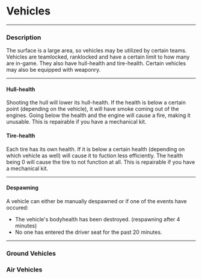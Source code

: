 # Vehicles

---

### Description

The surface is a large area, so vehicles may be utilized by certain teams. Vehicles are teamlocked, ranklocked and have a certain limit to how many are in-game. They also have hull-health and tire-health. Certain vehicles may also be equipped with weaponry.

---

#### Hull-health

Shooting the hull will lower its hull-health. If the health is below a certain point (depending on the vehicle), it will have smoke coming out of the engines. Going below the health and the engine will cause a fire, making it unusable. This is repairable if you have a mechanical kit. 

#### Tire-health

Each tire has its own health. If it is below a certain health (depending on which vehicle as well) will cause it to fuction less efficiently. The health being 0 will cause the tire to not function at all. This is repairable if you have a mechanical kit.

---

#### Despawning

A vehicle can either be manually despawned or if one of the events have occured:
- The vehicle's bodyhealth has been destroyed. (respawning after 4 minutes)
- No one has entered the driver seat for the past 20 minutes.

---

### Ground Vehicles



### Air Vehicles

